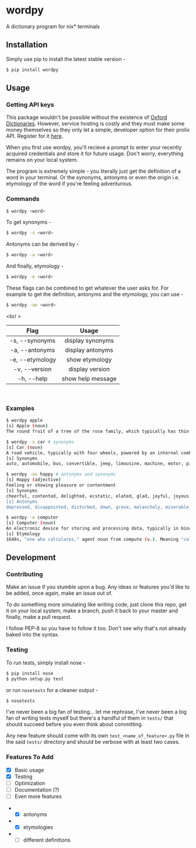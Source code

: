 # wordpy
A dictionary program for nix* terminals

## Installation

Simply use pip to install the latest stable version - 

```sh
$ pip install wordpy
```

## Usage

### Getting API keys

This package wouldn't be possible without the existence of [Oxford Dictionaries](https://developer.oxforddictionaries.com). However, service hosting is costly and they must make some money themselves so they only let a simple, developer option for their prolix API. Register for it [here](https://developer.oxforddictionaries.com/signup?plan_ids[]=2357355869422). 

When you first use wordpy, you'll recieve a prompt to enter your recently acquired credentials and store it for future usage. Don't worry, everything remains on your local system.

The program is extremely simple - you literally just get the definition of a word in your terminal. Or the synonyms, antonyms or even the origin i.e. etymology of the word if you're feeling adventurous.

### Commands

```sh
$ wordpy <word>
```

To get synonyms - 

```sh
$ wordpy -s <word>
```

Antonyms can be derived by - 

```sh
$ wordpy -a <word>
```

And finally, etymology - 

```sh
$ wordpy -e <word>
```

These flags can be combined to get whatever the user asks for. For example to get the definition, antonyms and the etymology, you can use - 

```sh
$ wordpy -ae <word>
```

<br/ >
<center>

|       Flag      |       Usage       |
|:---------------:|:-----------------:|
|  -s, --synonyms |  display synonyms |
|  -a, --antonyms |  display antonyms |
| -e, --etymology |   show etymology  |
|  -v, --version  |  display version  |
|    -h, --help   | show help message |

</center>
<br/>

### Examples

```sh
$ wordpy apple
[s] Apple (noun)
The round fruit of a tree of the rose family, which typically has thin green or red skin and crisp flesh.
```

```sh
$ wordpy -s car # synonyms
[s] Car (noun)
A road vehicle, typically with four wheels, powered by an internal combustion engine and able to carry a small number of people
[s] Synonyms
auto, automobile, bus, convertible, jeep, limousine, machine, motor, pickup, ride, station wagon, truck, van, wagon, bucket, buggy, compact, conveyance, coupe, hardtop, hatchback, heap, jalopy, junker, motorcar, roadster, sedan, subcompact, wheels, wreck, clunker, gas guzzler, touring car
```

```sh
$ wordpy -as happy # antonyms and synonyms
[s] Happy (adjective)
Feeling or showing pleasure or contentment
[s] Synonyms
cheerful, contented, delighted, ecstatic, elated, glad, joyful, joyous, jubilant, lively, merry, overjoyed, peaceful, pleasant, pleased, thrilled, upbeat, blessed, blest, blissful, blithe, can't complain, captivated, chipper, chirpy, content, convivial, exultant, flying high, gay, gleeful, gratified, intoxicated, jolly, laughing, light, looking good, mirthful, on cloud nine, peppy, perky, playful, sparkling, sunny, tickled, tickled pink, up, walking on air
[s] Antonyms
depressed, disappointed, disturbed, down, grave, melancholy, miserable, sad, serious, sorrowful, troubled, unfriendly, unhappy, upset, discouraged, dissatisfied, forsaken, hopeless, morose, pained, unfortunate, unlucky
```

```sh
$ wordpy -e computer
[s] Computer (noun)
An electronic device for storing and processing data, typically in binary form, according to instructions given to it in a variable program.
[s] Etymology
1640s, "one who calculates," agent noun from compute (v.). Meaning "calculating machine" (of any type) is from 1897; in modern use, "programmable digital electronic computer" (1945 under this name; theoretical from 1937, as Turing machine). ENIAC (1946) usually is considered the first. Computer literacy is recorded from 1970; an attempt to establish computerate (adjective, on model of literate) in this sense in the early 1980s didn't catch on. Computerese "the jargon of programmers" is from 1960, as are computerize and computerization.
```

## Development

### Contributing

Make an issue if you stumble upon a bug. Any ideas or features you'd like to be added, once again, make an issue out of. 

To do something more simulating like writing code, just clone this repo, get it on your local system, make a branch, push it back to your master and finally, make a pull request.

I follow PEP-8 so you have to follow it too. Don't see why that's not already baked into the syntax.

### Testing

To run tests, simply install nose - 

```sh
$ pip install nose
$ python setup.py test
```

or run `nosetests` for a cleaner output - 

```sh
$ nosetests
```

I've never been a big fan of testing... let me rephrase, I've never been a big fan of writing tests myself but there's a handful of them in `tests/` that should succeed before you even think about committing. 

Any new feature should come with its own `test_<name_of_feature>.py` file in the said `tests/` directory and should be verbose with at least two cases.

### Features To Add

- [x] Basic usage
- [x] Testing
- [ ] Optimization
- [ ] Documentation (?)
- [ ] Even more features
- - [x] antonyms
- - [x] etymologies
- - [ ] different definitions

